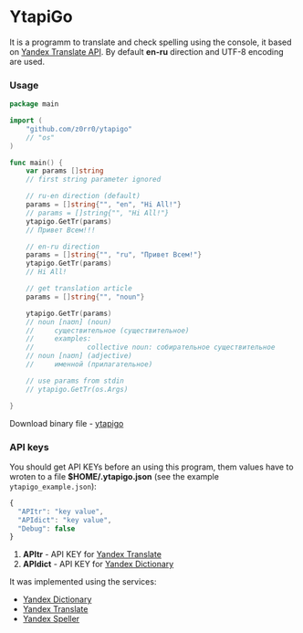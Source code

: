 YtapiGo
=======

It is a programm to translate and check spelling using the console, it based on [Yandex Translate API](http://api.yandex.ru/translate/). By default **en-ru** direction and UTF-8 encoding are used.

### Usage

```go
package main

import (
    "github.com/z0rr0/ytapigo"
    // "os"
)

func main() {
    var params []string
    // first string parameter ignored

    // ru-en direction (default)
    params = []string{"", "en", "Hi All!"}
    // params = []string{"", "Hi All!"}
    ytapigo.GetTr(params)
    // Привет Всем!!!

    // en-ru direction
    params = []string{"", "ru", "Привет Всем!"}
    ytapigo.GetTr(params)
    // Hi All!

    // get translation article
    params = []string{"", "noun"}

    ytapigo.GetTr(params)
    // noun [naʊn] (noun)
    //     существительное (существительное)
    //     examples:
    //             collective noun: собирательное существительное
    // noun [naʊn] (adjective)
    //     именной (прилагательное)

    // use params from stdin
    // ytapigo.GetTr(os.Args)

}
```

Download binary file - [ytapigo](https://yadi.sk/d/ysOtugQVdiS6x)

### API keys

You should get API KEYs before an using this program, them values have to wroten to a file **$HOME/.ytapigo.json** (see the example `ytapigo_example.json`):

```javascript
{
  "APItr": "key value",
  "APIdict": "key value",
  "Debug": false
}
```

1. **APItr** - API KEY for [Yandex Translate](http://api.yandex.ru/key/form.xml?service=trnsl)
2. **APIdict** - API KEY for [Yandex Dictionary](http://api.yandex.ru/key/form.xml?service=dict)

It was implemented using the services:

* [Yandex Dictionary](http://api.yandex.ru/dictionary/)
* [Yandex Translate](http://api.yandex.ru/translate/)
* [Yandex Speller](http://api.yandex.ru/speller/)